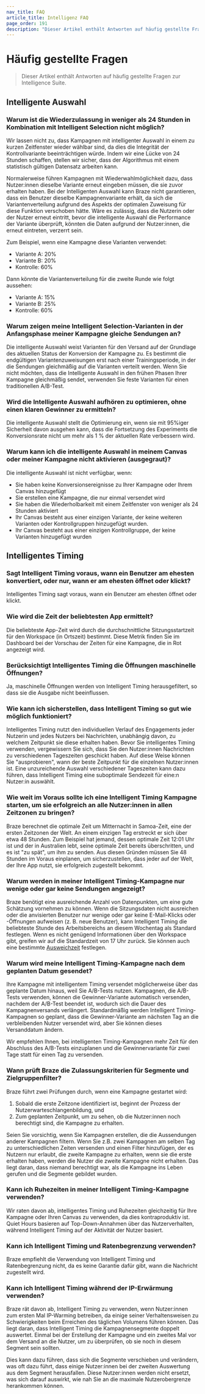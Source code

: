```yaml
---
nav_title: FAQ
article_title: Intelligenz FAQ
page_order: 191
description: "Dieser Artikel enthält Antworten auf häufig gestellte Fragen zu Intelligenter Kanal, Intelligente Auswahl und Intelligentes Timing."
---
```


# Häufig gestellte Fragen

> Dieser Artikel enthält Antworten auf häufig gestellte Fragen zur Intelligence Suite.

## Intelligente Auswahl

### Warum ist die Wiederzulassung in weniger als 24 Stunden in Kombination mit Intelligent Selection nicht möglich?

Wir lassen nicht zu, dass Kampagnen mit intelligenter Auswahl in einem zu kurzen Zeitfenster wieder wählbar sind, da dies die Integrität der Kontrollvariante beeinträchtigen würde. Indem wir eine Lücke von 24 Stunden schaffen, stellen wir sicher, dass der Algorithmus mit einem statistisch gültigen Datensatz arbeiten kann.

Normalerweise führen Kampagnen mit Wiederwahlmöglichkeit dazu, dass Nutzer:innen dieselbe Variante erneut eingeben müssen, die sie zuvor erhalten haben. Bei der Intelligenten Auswahl kann Braze nicht garantieren, dass ein Benutzer dieselbe Kampagnenvariante erhält, da sich die Variantenverteilung aufgrund des Aspekts der optimalen Zuweisung für diese Funktion verschoben hätte. Wäre es zulässig, dass die Nutzerin oder der Nutzer erneut eintritt, bevor die intelligente Auswahl die Performance der Variante überprüft, könnten die Daten aufgrund der Nutzer:innen, die erneut eintreten, verzerrt sein.

Zum Beispiel, wenn eine Kampagne diese Varianten verwendet:

- Variante A: 20%
- Variante B: 20%
- Kontrolle: 60%

Dann könnte die Variantenverteilung für die zweite Runde wie folgt aussehen:

- Variante A: 15%
- Variante B: 25%
- Kontrolle: 60%

### Warum zeigen meine Intelligent Selection-Varianten in der Anfangsphase meiner Kampagne gleiche Sendungen an?

Die intelligente Auswahl weist Varianten für den Versand auf der Grundlage des aktuellen Status der Konversion der Kampagne zu. Es bestimmt die endgültigen Variantenzuweisungen erst nach einer Trainingsperiode, in der die Sendungen gleichmäßig auf die Varianten verteilt werden. Wenn Sie nicht möchten, dass die Intelligente Auswahl in den frühen Phasen Ihrer Kampagne gleichmäßig sendet, verwenden Sie feste Varianten für einen traditionellen A/B-Test.

### Wird die Intelligente Auswahl aufhören zu optimieren, ohne einen klaren Gewinner zu ermitteln?

Die intelligente Auswahl stellt die Optimierung ein, wenn sie mit 95%iger Sicherheit davon ausgehen kann, dass die Fortsetzung des Experiments die Konversionsrate nicht um mehr als 1 % der aktuellen Rate verbessern wird.

### Warum kann ich die intelligente Auswahl in meinem Canvas oder meiner Kampagne nicht aktivieren (ausgegraut)?

Die intelligente Auswahl ist nicht verfügbar, wenn:

- Sie haben keine Konversionsereignisse zu Ihrer Kampagne oder Ihrem Canvas hinzugefügt
- Sie erstellen eine Kampagne, die nur einmal versendet wird
- Sie haben die Wiederholbarkeit mit einem Zeitfenster von weniger als 24 Stunden aktiviert
- Ihr Canvas besteht aus einer einzigen Variante, der keine weiteren Varianten oder Kontrollgruppen hinzugefügt wurden.
- Ihr Canvas besteht aus einer einzigen Kontrollgruppe, der keine Varianten hinzugefügt wurden

## Intelligentes Timing

### Sagt Intelligent Timing voraus, wann ein Benutzer am ehesten konvertiert, oder nur, wann er am ehesten öffnet oder klickt?

Intelligentes Timing sagt voraus, wann ein Benutzer am ehesten öffnet oder klickt.

### Wie wird die Zeit der beliebtesten App ermittelt?

Die beliebteste App-Zeit wird durch die durchschnittliche Sitzungsstartzeit für den Workspace (in Ortszeit) bestimmt. Diese Metrik finden Sie im Dashboard bei der Vorschau der Zeiten für eine Kampagne, die in Rot angezeigt wird.

### Berücksichtigt Intelligentes Timing die Öffnungen maschinelle Öffnungen?

Ja, maschinelle Öffnungen werden von Intelligent Timing herausgefiltert, so dass sie die Ausgabe nicht beeinflussen.

### Wie kann ich sicherstellen, dass Intelligent Timing so gut wie möglich funktioniert?

Intelligentes Timing nutzt den individuellen Verlauf des Engagements jeder Nutzerin und jedes Nutzers bei Nachrichten, unabhängig davon, zu welchem Zeitpunkt sie diese erhalten haben. Bevor Sie intelligentes Timing verwenden, vergewissern Sie sich, dass Sie den Nutzer:innen Nachrichten zu verschiedenen Tageszeiten geschickt haben. Auf diese Weise können Sie "ausprobieren", wann der beste Zeitpunkt für die einzelnen Nutzer:innen ist. Eine unzureichende Auswahl verschiedener Tageszeiten kann dazu führen, dass Intelligent Timing eine suboptimale Sendezeit für eine:n Nutzer:in auswählt. 

### Wie weit im Voraus sollte ich eine Intelligent Timing Kampagne starten, um sie erfolgreich an alle Nutzer:innen in allen Zeitzonen zu bringen?

Braze berechnet die optimale Zeit um Mitternacht in Samoa-Zeit, eine der ersten Zeitzonen der Welt. An einem einzigen Tag erstreckt er sich über etwa 48 Stunden. Zum Beispiel hat jemand, dessen optimale Zeit 12:01 Uhr ist und der in Australien lebt, seine optimale Zeit bereits überschritten, und es ist "zu spät", um ihm zu senden. Aus diesen Gründen müssen Sie 48 Stunden im Voraus einplanen, um sicherzustellen, dass jeder auf der Welt, der Ihre App nutzt, sie erfolgreich zugestellt bekommt.

### Warum werden in meiner Intelligent Timing-Kampagne nur wenige oder gar keine Sendungen angezeigt?

Braze benötigt eine ausreichende Anzahl von Datenpunkten, um eine gute Schätzung vornehmen zu können. Wenn die Sitzungsdaten nicht ausreichen oder die anvisierten Benutzer nur wenige oder gar keine E-Mail-Klicks oder -Öffnungen aufweisen (z. B. neue Benutzer), kann Intelligent Timing die beliebteste Stunde des Arbeitsbereichs an diesem Wochentag als Standard festlegen. Wenn es nicht genügend Informationen über den Workspace gibt, greifen wir auf die Standardzeit von 17 Uhr zurück. Sie können auch eine bestimmte [Ausweichzeit]({{site.baseurl}}/user_guide/brazeai/intelligence/intelligent_timing/#fallback-options) festlegen.

### Warum wird meine Intelligent Timing-Kampagne nach dem geplanten Datum gesendet?

Ihre Kampagne mit intelligentem Timing versendet möglicherweise über das geplante Datum hinaus, weil Sie A/B-Tests nutzen. Kampagnen, die A/B-Tests verwenden, können die Gewinner-Variante automatisch versenden, nachdem der A/B-Test beendet ist, wodurch sich die Dauer des Kampagnenversands verlängert. Standardmäßig werden Intelligent Timing-Kampagnen so geplant, dass die Gewinner-Variante am nächsten Tag an die verbleibenden Nutzer versendet wird, aber Sie können dieses Versanddatum ändern.

Wir empfehlen Ihnen, bei intelligenten Timing-Kampagnen mehr Zeit für den Abschluss des A/B-Tests einzuplanen und die Gewinnervariante für zwei Tage statt für einen Tag zu versenden. 

### Wann prüft Braze die Zulassungskriterien für Segmente und Zielgruppenfilter?

Braze führt zwei Prüfungen durch, wenn eine Kampagne gestartet wird:

1. Sobald die erste Zeitzone identifiziert ist, beginnt der Prozess der Nutzerwarteschlangenbildung, und
2. Zum geplanten Zeitpunkt, um zu sehen, ob die Nutzer:innen noch berechtigt sind, die Kampagne zu erhalten.

Seien Sie vorsichtig, wenn Sie Kampagnen erstellen, die die Aussendungen anderer Kampagnen filtern. Wenn Sie z.B. zwei Kampagnen am selben Tag zu unterschiedlichen Zeiten versenden und einen Filter hinzufügen, der es Nutzern nur erlaubt, die zweite Kampagne zu erhalten, wenn sie die erste erhalten haben, werden die Nutzer die zweite Kampagne nicht erhalten. Das liegt daran, dass niemand berechtigt war, als die Kampagne ins Leben gerufen und die Segmente gebildet wurden.

### Kann ich Ruhezeiten in meiner Intelligent Timing-Kampagne verwenden?

Wir raten davon ab, intelligentes Timing und Ruhezeiten gleichzeitig für Ihre Kampagne oder Ihren Canvas zu verwenden, da dies kontraproduktiv ist. Quiet Hours basieren auf Top-Down-Annahmen über das Nutzerverhalten, während Intelligent Timing auf der Aktivität der Nutzer basiert.

### Kann ich Intelligent Timing und Ratenbegrenzung verwenden?

Braze empfiehlt die Verwendung von Intelligent Timing und Ratenbegrenzung nicht, da es keine Garantie dafür gibt, wann die Nachricht zugestellt wird.

### Kann ich Intelligent Timing während der IP-Erwärmung verwenden?

Braze rät davon ab, Intelligent Timing zu verwenden, wenn Nutzer:innen zum ersten Mal IP-Warming betreiben, da einige seiner Verhaltensweisen zu Schwierigkeiten beim Erreichen des täglichen Volumens führen können. Das liegt daran, dass Intelligent Timing die Kampagnensegmente doppelt auswertet. Einmal bei der Erstellung der Kampagne und ein zweites Mal vor dem Versand an die Nutzer, um zu überprüfen, ob sie noch in diesem Segment sein sollten. 

Dies kann dazu führen, dass sich die Segmente verschieben und verändern, was oft dazu führt, dass einige Nutzer:innen bei der zweiten Auswertung aus dem Segment herausfallen. Diese Nutzer:innen werden nicht ersetzt, was sich darauf auswirkt, wie nah Sie an die maximale Nutzerobergrenze herankommen können.
